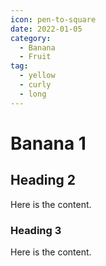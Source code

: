 ```yaml
---
icon: pen-to-square
date: 2022-01-05
category:
  - Banana
  - Fruit
tag:
  - yellow
  - curly
  - long
---
```


# Banana 1

## Heading 2

Here is the content.

### Heading 3

Here is the content.
